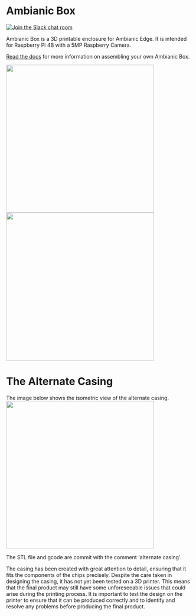 # Ambianic Box

[![Join the Slack chat room](https://img.shields.io/badge/Slack-Join%20the%20chat%20room-blue)](https://join.slack.com/t/ambianicai/shared_invite/zt-eosk4tv5-~GR3Sm7ccGbv1R7IEpk7OQ)

Ambianic Box is a 3D printable enclosure for Ambianic Edge. It is intended for Raspberry Pi 4B with a 5MP Raspberry Camera.

[Read the docs](https://docs.ambianic.ai/users/ambianicbox/) for more information on assembling your own Ambianic Box.

<span aligh="left">
  <img src="https://user-images.githubusercontent.com/2234901/99598679-87df9000-29bf-11eb-9d62-ddb1b402e803.jpeg" height="400"/>
  <img src="https://user-images.githubusercontent.com/2234901/99598684-8910bd00-29bf-11eb-9b8c-be91dfa28021.jpeg" height="400"/>  
<span>
 
  

 # The Alternate Casing
  
  The image below shows the isometric view of the alternate casing.
  <img src="https://github.com/nueladeyemi1/ambianic-box/blob/main/AmbianicCase.JPG" height="400"/>
  
The STL file and gcode are commit with the comment 'alternate casing'.
  
The casing has been created with great attention to detail, ensuring that it fits the components of the chips precisely. Despite the care taken in designing the casing, it has not yet been tested on a 3D printer. This means that the final product may still have some unforeseeable issues that could arise during the printing process. It is important to test the design on the printer to ensure that it can be produced correctly and to identify and resolve any problems before producing the final product.
  
  
  
  
  
